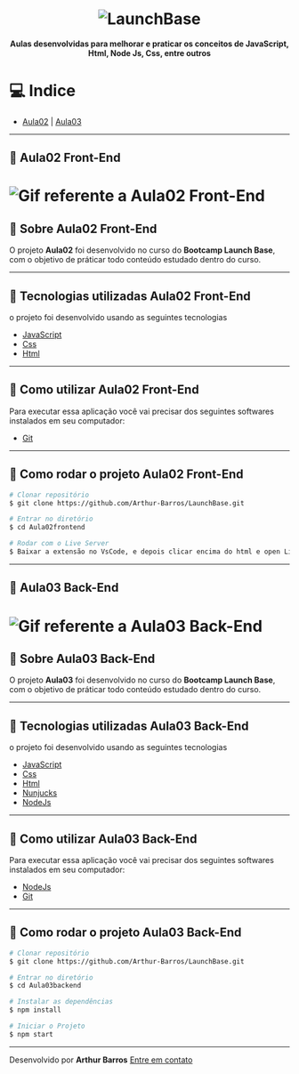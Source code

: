 <h1 align="center">
  <img src="https://camo.githubusercontent.com/268b1344409fac98c4eeda520482b6910c4ddcba/68747470733a2f2f73746f726167652e676f6f676c65617069732e636f6d2f676f6c64656e2d77696e642f626f6f7463616d702d6c61756e6368626173652f6c6f676f2e706e67" alt="LaunchBase">
</h1>

**<p align="center">Aulas desenvolvidas para melhorar e praticar os conceitos de JavaScript, Html, Node Js, Css, entre outros</p>**

# :computer: Indice
- [Aula02](#aula02-front-end) | [Aula03](#aula03-back-end)

---

## :memo: Aula02 **Front-End**
<h1>
  <img src="https://ik.imagekit.io/xlj9cejf8v/iniciofrontend_iag00lu3Z.gif" alt="Gif referente a Aula02 Front-End">
</h1>

## :bookmark: Sobre Aula02 **Front-End**

O projeto **Aula02** foi desenvolvido no curso do **Bootcamp Launch Base**, com o objetivo de práticar todo conteúdo estudado dentro do curso. 

---

## :rocket: Tecnologias utilizadas Aula02 **Front-End**

o projeto foi desenvolvido usando as seguintes tecnologias

- [JavaScript](https://developer.mozilla.org/pt-BR/docs/Web/JavaScript)
- [Css](https://www.w3schools.com/Css/)
- [Html](https://www.w3schools.com/html/)

---

## :electric_plug: Como utilizar Aula02 **Front-End**
Para executar essa aplicação você vai precisar dos seguintes softwares instalados em seu computador:
- [Git](https://git-scm.com/)

---

## :file_folder: Como rodar o projeto Aula02 **Front-End**

```bash
# Clonar repositório
$ git clone https://github.com/Arthur-Barros/LaunchBase.git

# Entrar no diretório
$ cd Aula02frontend

# Rodar com o Live Server
$ Baixar a extensão no VsCode, e depois clicar encima do html e open Live Sever, por padrão é a localhost:5000.

```
---

## :memo: Aula03 **Back-End**
<h1>
  <img src="https://ik.imagekit.io/xlj9cejf8v/iniciobackend_anhWjsxdb.gif" alt="Gif referente a Aula03 Back-End">
</h1>

## :bookmark: Sobre Aula03 **Back-End**

O projeto **Aula03** foi desenvolvido no curso do **Bootcamp Launch Base**, com o objetivo de práticar todo conteúdo estudado dentro do curso. 

---

## :rocket: Tecnologias utilizadas Aula03 **Back-End**

o projeto foi desenvolvido usando as seguintes tecnologias

- [JavaScript](https://developer.mozilla.org/pt-BR/docs/Web/JavaScript)
- [Css](https://www.w3schools.com/Css/)
- [Html](https://www.w3schools.com/html/)
- [Nunjucks](https://mozilla.github.io/nunjucks/)
- [NodeJs](https://nodejs.org/en/)

---

## :electric_plug: Como utilizar Aula03 **Back-End**
Para executar essa aplicação você vai precisar dos seguintes softwares instalados em seu computador:
- [NodeJs](https://nodejs.org/en/)
- [Git](https://git-scm.com/)

---

## :file_folder: Como rodar o projeto Aula03 **Back-End**

```bash
# Clonar repositório
$ git clone https://github.com/Arthur-Barros/LaunchBase.git

# Entrar no diretório
$ cd Aula03backend

# Instalar as dependências
$ npm install

# Iniciar o Projeto
$ npm start

```
---

Desenvolvido por **Arthur Barros** [Entre em contato](https://www.linkedin.com/in/arthur-barros-/)
